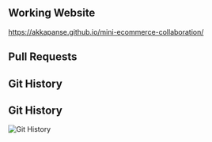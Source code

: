 ## Working Website
https://akkapanse.github.io/mini-ecommerce-collaboration/

## Pull Requests

## Git History


## Git History

![Git History](https://drive.google.com/uc?export=view&id=1DvK0Co5t0m5FhrOsSi1b5uTrWE4qqSqQ)

